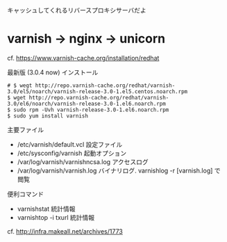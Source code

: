 キャッシュしてくれるリバースプロキシサーバだよ

# varnish -> nginx -> unicorn

cf. https://www.varnish-cache.org/installation/redhat

最新版 (3.0.4 now) インストール

```
# $ wegt http://repo.varnish-cache.org/redhat/varnish-3.0/el5/noarch/varnish-release-3.0-1.el5.centos.noarch.rpm
$ wget http://repo.varnish-cache.org/redhat/varnish-3.0/el6/noarch/varnish-release-3.0-1.el6.noarch.rpm
$ sudo rpm -Uvh varnish-release-3.0-1.el6.noarch.rpm
$ sudo yum install varnish
```

主要ファイル

* /etc/varnish/default.vcl 設定ファイル
* /etc/sysconfig/varnish 起動オプション
* /var/log/varnish/varnishncsa.log アクセスログ
* /var/log/varnish/varnish.log バイナリログ. varnishlog -r [varnish.log] で閲覧

便利コマンド

* varnishstat 統計情報
* varnishtop -i txurl 統計情報


cf. http://infra.makeall.net/archives/1773


